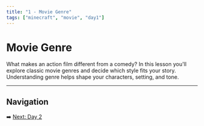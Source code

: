 ```yaml
---
title: "1 - Movie Genre"
tags: ["minecraft", "movie", "day1"]
---
```

# Movie Genre

What makes an action film different from a comedy? In this lesson you'll explore classic movie genres and decide which style fits your story. Understanding genre helps shape your characters, setting, and tone.

---

## Navigation

➡️ [Next: Day 2](/minecraft_movie_course/Day-2/00_story_writing)
